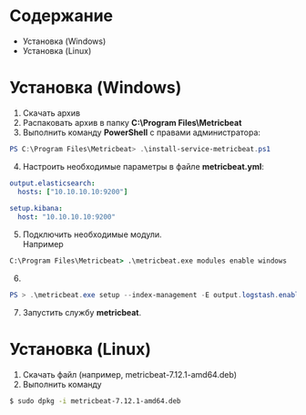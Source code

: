 # Содержание
* Установка (Windows)
* Установка (Linux)
# Установка (Windows)
1. Скачать архив
2. Распаковать архив в папку **C:\Program Files\Metricbeat**
3. Выполнить команду **PowerShell** с правами администратора:
```powershell
PS C:\Program Files\Metricbeat> .\install-service-metricbeat.ps1
```
4. Настроить необходимые параметры в файле **metricbeat.yml**:
```yml
output.elasticsearch:
  hosts: ["10.10.10.10:9200"]
  
setup.kibana:
  host: "10.10.10.10:9200"
```
5. Подключить необходимые модули.  
Например
```cmd
C:\Program Files\Metricbeat> .\metricbeat.exe modules enable windows
```
6.
```powershell
PS > .\metricbeat.exe setup --index-management -E output.logstash.enabled=false -E 'output.elasticsearch.hosts=["localhost:9200"]'
```
7. Запустить службу **metricbeat**.
# Установка (Linux)
1. Скачать файл (например, metricbeat-7.12.1-amd64.deb)
2. Выполнить команду
```bash
$ sudo dpkg -i metricbeat-7.12.1-amd64.deb
```
